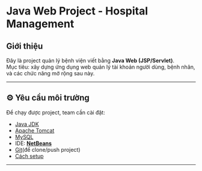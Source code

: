 # Java Web Project - Hospital Management

## Giới thiệu
Đây là project quản lý bệnh viện viết bằng **Java Web (JSP/Servlet)**.  
Mục tiêu: xây dựng ứng dụng web quản lý tài khoản người dùng, bệnh nhân, và các chức năng mở rộng sau này.

---

## ⚙️ Yêu cầu môi trường
Để chạy được project, team cần cài đặt:
- [Java JDK ](https://drive.google.com/file/d/1Gntuz-lXuNfwLisU9i2pcN7-tbwYRR_b/view?usp=sharing)  
- [Apache Tomcat](https://drive.google.com/file/d/18DlgRlL4-omAmzwKnGzizPwFU66URk6m/view?usp=drive_link)  
- [MySQL](https://drive.google.com/file/d/1_fspqp59TXhcAYi1tLozx0X4fXbf08Wz/view?usp=drive_link)
- IDE: [**NetBeans**](https://drive.google.com/file/d/1298reglUyK7-IL_qOz6FVIBoKONlveNY/view?usp=drive_link) 
- [Git](https://git-scm.com/downloads)(để clone/push project) 
- [Cách setup](https://drive.google.com/file/d/16ZwXYzJL6GFS6hdxfOegy3jMIeAs9ptw/view?usp=drive_link)
---
